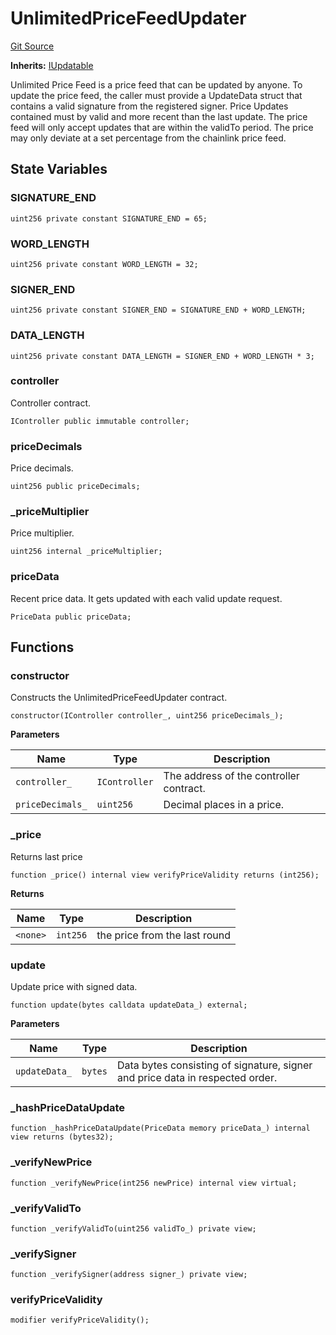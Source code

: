 # UnlimitedPriceFeedUpdater
[Git Source](https://github.com/solidant/unlimited-contracts/blob/06933827b140eb30ab8723aa85a9cdce2333525a/src/price-feed/UnlimitedPriceFeedUpdater.sol)

**Inherits:**
[IUpdatable](/src/interfaces/IUpdatable.sol/contract.IUpdatable.md)

Unlimited Price Feed is a price feed that can be updated by anyone.
To update the price feed, the caller must provide a UpdateData struct that contains
a valid signature from the registered signer. Price Updates contained must by valid and more recent than
the last update. The price feed will only accept updates that are within the validTo period.
The price may only deviate at a set percentage from the chainlink price feed.


## State Variables
### SIGNATURE_END

```solidity
uint256 private constant SIGNATURE_END = 65;
```


### WORD_LENGTH

```solidity
uint256 private constant WORD_LENGTH = 32;
```


### SIGNER_END

```solidity
uint256 private constant SIGNER_END = SIGNATURE_END + WORD_LENGTH;
```


### DATA_LENGTH

```solidity
uint256 private constant DATA_LENGTH = SIGNER_END + WORD_LENGTH * 3;
```


### controller
Controller contract.


```solidity
IController public immutable controller;
```


### priceDecimals
Price decimals.


```solidity
uint256 public priceDecimals;
```


### _priceMultiplier
Price multiplier.


```solidity
uint256 internal _priceMultiplier;
```


### priceData
Recent price data. It gets updated with each valid update request.


```solidity
PriceData public priceData;
```


## Functions
### constructor

Constructs the UnlimitedPriceFeedUpdater contract.


```solidity
constructor(IController controller_, uint256 priceDecimals_);
```
**Parameters**

|Name|Type|Description|
|----|----|-----------|
|`controller_`|`IController`|The address of the controller contract.|
|`priceDecimals_`|`uint256`|Decimal places in a price.|


### _price

Returns last price


```solidity
function _price() internal view verifyPriceValidity returns (int256);
```
**Returns**

|Name|Type|Description|
|----|----|-----------|
|`<none>`|`int256`|the price from the last round|


### update

Update price with signed data.


```solidity
function update(bytes calldata updateData_) external;
```
**Parameters**

|Name|Type|Description|
|----|----|-----------|
|`updateData_`|`bytes`|Data bytes consisting of signature, signer and price data in respected order.|


### _hashPriceDataUpdate


```solidity
function _hashPriceDataUpdate(PriceData memory priceData_) internal view returns (bytes32);
```

### _verifyNewPrice


```solidity
function _verifyNewPrice(int256 newPrice) internal view virtual;
```

### _verifyValidTo


```solidity
function _verifyValidTo(uint256 validTo_) private view;
```

### _verifySigner


```solidity
function _verifySigner(address signer_) private view;
```

### verifyPriceValidity


```solidity
modifier verifyPriceValidity();
```

